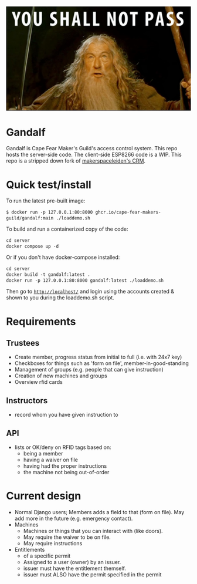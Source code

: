 ![you shall not pass](assets/gandalf.jpg)

# Gandalf

Gandalf is Cape Fear Maker's Guild's access control system. This repo hosts the
server-side code. The client-side ESP8266 code is a WIP. This repo is a stripped
down fork of [makerspaceleiden's
CRM](https://github.com/MakerSpaceLeiden/makerspaceleiden-crm).

# Quick test/install

To run the latest pre-built image:
```console
$ docker run -p 127.0.0.1:80:8000 ghcr.io/cape-fear-makers-guild/gandalf:main ./loaddemo.sh
```

To build and run a containerized copy of the code:
```console
cd server
docker compose up -d
```
Or if you don't have docker-compose installed:
```console
cd server
docker build -t gandalf:latest .
docker run -p 127.0.0.1:80:8000 gandalf:latest ./loaddemo.sh
```

Then go to [`http://localhost/`](http://localhost/) and login using
the accounts created & shown to you during the loaddemo.sh script.

# Requirements

## Trustees

  - Create member, progress status from initial to full (i.e. with 24x7 key)
  - Checkboxes for things such as 'form on file', member-in-good-standing
  - Management of groups (e.g. people that can give instruction)
  - Creation of new machines and groups
  - Overview rfid cards

## Instructors
  - record whom you have given instruction to

## API

  - lists or OK/deny on RFID tags based on:
    - being a member
    - having a waiver on file
    - having had the proper instructions
    - the machine not being out-of-order

# Current design

  - Normal Django users; Members adds a field to that (form on file). May add
    more in the future (e.g. emergency contact).
  - Machines
    - Machines or things that you can interact with (like doors).
    - May require the waiver to be on file.
    - May require instructions
  - Entitlements
    - of a specific permit
    - Assigned to a user (owner) by an issuer.
    - issuer must have the entitlement themself.
    - issuer must ALSO have the permit specified in the permit
